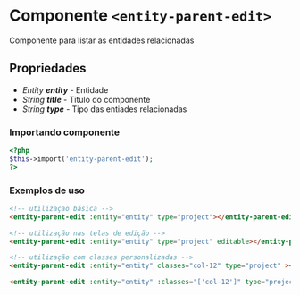 # Componente `<entity-parent-edit>`
Componente para listar as entidades relacionadas
  
## Propriedades
- *Entity **entity*** - Entidade
- *String **title*** - Titulo do componente
- *String **type*** - Tipo das entiades relacionadas

### Importando componente
```PHP
<?php 
$this->import('entity-parent-edit');
?>
```

### Exemplos de uso
```HTML
<!-- utilizaçao básica -->
<entity-parent-edit :entity="entity" type="project"></entity-parent-edit>

<!-- utilização nas telas de edição -->
<entity-parent-edit :entity="entity" type="project" editable></entity-parent-edit>

<!-- utilização com classes personalizadas -->
<entity-parent-edit :entity="entity" classes="col-12" type="project" ></entity-parent-edit>

<entity-parent-edit :entity="entity" :classes="['col-12']" type="project" ></entity-parent-edit>
```